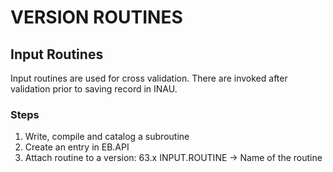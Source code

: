 # VERSION ROUTINES

## Input Routines

Input routines are used for cross validation. There are invoked after validation prior to saving record in INAU.

### Steps
1. Write, compile and catalog a subroutine
2. Create an entry in EB.API
3. Attach routine to a version:
   63.x INPUT.ROUTINE -> Name of the routine
